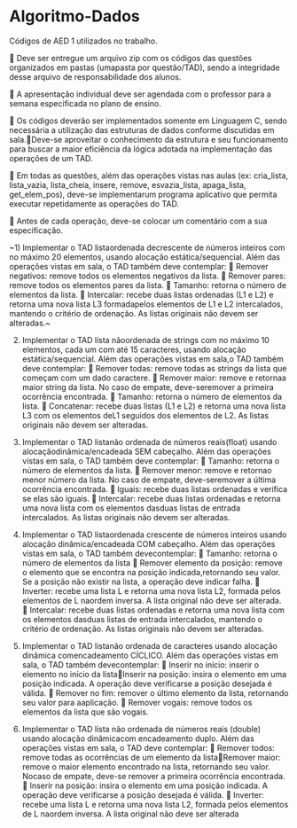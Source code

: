 # Algoritmo-Dados
Códigos de AED 1 utilizados no trabalho.

 Deve ser entregue um arquivo zip com os códigos das questões organizados em pastas (umapasta por questão/TAD), sendo a integridade desse arquivo de responsabilidade dos alunos.

 A apresentação individual deve ser agendada com o professor para a semana especificada no plano de ensino.

 Os códigos deverão ser implementados somente em Linguagem C, sendo necessária a utilização das estruturas de dados conforme discutidas em sala.Deve-se aproveitar o conhecimento da estrutura e seu funcionamento para buscar a maior eficiência da lógica adotada na implementação das operações de um TAD.

 Em todas as questões, além das operações vistas nas aulas (ex: cria_lista, lista_vazia, lista_cheia, insere, remove, esvazia_lista, apaga_lista, get_elem_pos), deve-se implementarum programa aplicativo que permita executar repetidamente as operações do TAD.

 Antes de cada operação, deve-se colocar um comentário com a sua especificação.

  ~1) Implementar o TAD listaordenada decrescente de números inteiros com no máximo 20 elementos, usando alocação estática/sequencial. Além das operações vistas em sala, o TAD         também deve contemplar:
       Remover negativos: remove todos os elementos negativos da lista.
       Remover pares: remove todos os elementos pares da lista.
       Tamanho: retorna o número de elementos da lista.
       Intercalar: recebe duas listas ordenadas (L1 e L2) e retorna uma nova lista L3 formadapelos  elementos de L1 e L2 intercalados, mantendo o critério de ordenação. As listas       originais não devem ser alteradas.~
      
  2) Implementar o TAD lista nãoordenada de strings com no máximo 10 elementos, cada um com até 15 caracteres, usando alocação estática/sequencial. Além das operações vistas em       sala,o TAD também deve contemplar:
       Remover todas: remove todas as strings da lista que começam com um dado caractere.
       Remover  maior: remove e retornaa  maior  string  da lista. No caso de empate, deve-seremover a primeira ocorrência encontrada.
       Tamanho: retorna o número de elementos da lista.
       Concatenar: recebe duas listas (L1 e L2) e retorna uma nova lista L3 com os elementos deL1 seguidos dos elementos de L2. As listas originais não devem ser alteradas.
      
  3) Implementar o TAD listanão ordenada de números reais(float) usando alocaçãodinâmica/encadeada SEM cabeçalho. Além das operações vistas em sala, o TAD também deve contemplar:
       Tamanho: retorna o número de elementos da lista.
       Remover menor: remove e retornao menor número da lista. No caso de empate, deve-seremover a última ocorrência encontrada.
       Iguais: recebe duas listas ordenadas e verifica se elas são iguais.
       Intercalar: recebe duas listas ordenadas e retorna uma nova lista com os elementos dasduas listas de entrada intercalados. As listas originais não devem ser alteradas.
      
  4) Implementar o TAD listaordenada crescente de números inteiros usando alocação dinâmica/encadeada COM cabeçalho. Além das operações vistas em sala, o TAD também                 devecontemplar:
       Tamanho: retorna o número de elementos da lista
       Remover elemento da posição: remove o elemento que se encontra na posição indicada,retornando seu valor. Se a posição não existir na lista, a operação deve indicar falha.
       Inverter: recebe uma lista L e retorna uma nova lista L2, formada pelos elementos de L naordem inversa. A lista original não deve ser alterada.
       Intercalar: recebe duas listas ordenadas e retorna uma nova lista com os elementos dasduas listas de entrada intercalados, mantendo o critério de ordenação. As listas             originais não devem ser alteradas. 
      
  5) Implementar   o   TAD  listanão  ordenada  de   caracteres   usando   alocação  dinâmica  comencadeamento   CÍCLICO.   Além   das   operações   vistas   em   sala,   o   TAD   também   devecontemplar:
       Inserir no início: inserir o elemento no início da listaInserir na posição: insira o elemento em uma posição indicada. A operação deve verificarse a posição desejada é           válida. 
       Remover   no   fim:   remover   o   último   elemento   da   lista,   retornando   seu   valor   para   aaplicação.
       Remover vogais: remove todos os elementos da lista que são vogais.
      
  6) Implementar o TAD lista não ordenada de números reais (double) usando alocação dinâmicacom encadeamento duplo. Além das operações vistas em sala, o TAD deve contemplar:
       Remover todos: remove todas as ocorrências de um elemento da listaRemover maior: remove o maior elemento encontrado na lista, retornando seu valor. Nocaso de empate,           deve-se remover a primeira ocorrência encontrada.
       Inserir na posição: insira o elemento em uma posição indicada. A operação deve verificarse a posição desejada é válida.
       Inverter: recebe uma lista L e retorna uma nova lista L2, formada pelos elementos de L naordem inversa. A lista original não deve ser alterada
